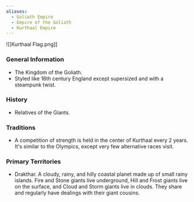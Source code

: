 ```yaml
---
aliases:
  - Goliath Empire
  - Empire of the Goliath
  - Kurthaal Empire
---
```

![[Kurthaal Flag.png]]

### General Information
- The Kingdom of the Goliath.
- Styled like 16th century England except supersized and with a steampunk twist.
### History
- Relatives of the Giants. 
### Traditions
- A competition of strength is held in the center of Kurthaal every 2 years. It's similar to the Olympics, except very few alternative races visit.
### Primary Territories
- Drakthar. A cloudy, rainy, and hilly coastal planet made up of small rainy islands. Fire and Stone giants live underground, Hill and Frost giants live on the surface, and Cloud and Storm giants live in clouds. They share and regularly have dealings with their giant cousins. 